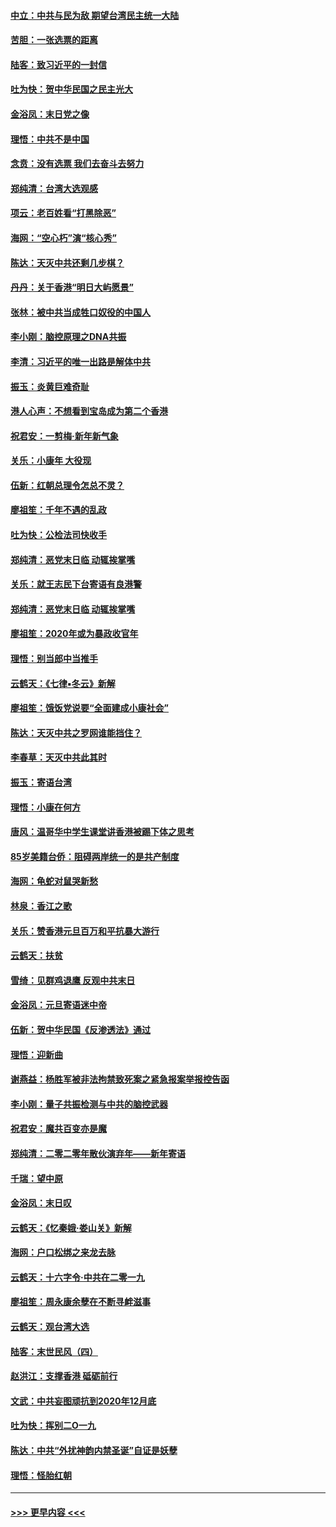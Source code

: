 #### [中立：中共与民为敌 期望台湾民主统一大陆](../pages/nsc993/n11790392.md?t=01132331) 
#### [苦胆：一张选票的距离](../pages/nsc993/n11788914.md?t=01132331) 
#### [陆客：致习近平的一封信](../pages/nsc993/n11788867.md?t=01132331) 
#### [吐为快：贺中华民国之民主光大](../pages/nsc993/n11788618.md?t=01132331) 
#### [金浴凤：末日党之像](../pages/nsc993/n11787475.md?t=01132331) 
#### [理悟：中共不是中国](../pages/nsc993/n11787463.md?t=01132331) 
#### [念贲：没有选票  我们去奋斗去努力](../pages/nsc993/n11787398.md?t=01132331) 
#### [郑纯清：台湾大选观感](../pages/nsc993/n11786210.md?t=01132331) 
#### [项云：老百姓看“打黑除恶”](../pages/nsc993/n11785398.md?t=01132331) 
#### [海网：“空心朽”演“核心秀”](../pages/nsc993/n11783874.md?t=01132331) 
#### [陈达：天灭中共还剩几步棋？](../pages/nsc993/n11783719.md?t=01132331) 
#### [丹丹：关于香港“明日大屿愿景”](../pages/nsc993/n11783273.md?t=01132331) 
#### [张林：被中共当成牲口奴役的中国人](../pages/nsc993/n11782397.md?t=01132331) 
#### [李小刚：脑控原理之DNA共振](../pages/nsc993/n11780962.md?t=01132331) 
#### [李清：习近平的唯一出路是解体中共](../pages/nsc993/n11780866.md?t=01132331) 
#### [振玉：炎黄巨难奇耻](../pages/nsc993/n11779632.md?t=01132331) 
#### [港人心声：不想看到宝岛成为第二个香港](../pages/nsc993/n11778817.md?t=01132331) 
#### [祝君安：一剪梅‧新年新气象](../pages/nsc993/n11776340.md?t=01132331) 
#### [关乐：小康年 大役现](../pages/nsc993/n11774213.md?t=01132331) 
#### [伍新：红朝总理令怎总不灵？](../pages/nsc993/n11770813.md?t=01132331) 
#### [廖祖笙：千年不遇的乱政](../pages/nsc993/n11770373.md?t=01132331) 
#### [吐为快：公检法司快收手](../pages/nsc993/n11770359.md?t=01132331) 
#### [郑纯清：恶党末日临 动辄挨掌嘴](../pages/nsc993/n11769912.md?t=01132331) 
#### [关乐：就王志民下台寄语有良港警](../pages/nsc993/n11769903.md?t=01132331) 
#### [郑纯清：恶党末日临 动辄挨掌嘴](../pages/nsc993/n11769356.md?t=01132331) 
#### [廖祖笙：2020年或为暴政收官年](../pages/nsc993/n11768216.md?t=01132331) 
#### [理悟：别当郎中当推手](../pages/nsc993/n11768243.md?t=01132331) 
#### [云鹤天：《七律▪冬云》新解](../pages/nsc993/n11768204.md?t=01132331) 
#### [廖祖笙：饿饭党说要“全面建成小康社会”](../pages/nsc993/n11767482.md?t=01132331) 
#### [陈达：天灭中共之罗网谁能挡住？](../pages/nsc993/n11767465.md?t=01132331) 
#### [李春草：天灭中共此其时](../pages/nsc993/n11767452.md?t=01132331) 
#### [振玉：寄语台湾](../pages/nsc993/n11767432.md?t=01132331) 
#### [理悟：小康在何方](../pages/nsc993/n11767394.md?t=01132331) 
#### [唐风：温哥华中学生课堂讲香港被踢下体之思考](../pages/nsc993/n11766848.md?t=01132331) 
#### [85岁美籍台侨：阻碍两岸统一的是共产制度](../pages/nsc993/n11765043.md?t=01132331) 
#### [海网：龟蛇对鼠哭新愁](../pages/nsc993/n11764895.md?t=01132331) 
#### [林泉：香江之歌](../pages/nsc993/n11764415.md?t=01132331) 
#### [关乐：赞香港元旦百万和平抗暴大游行](../pages/nsc993/n11764382.md?t=01132331) 
#### [云鹤天：扶贫](../pages/nsc993/n11764245.md?t=01132331) 
#### [雪绮：见群鸡退鹰  反观中共末日](../pages/nsc993/n11762112.md?t=01132331) 
#### [金浴凤：元旦寄语迷中帝](../pages/nsc993/n11761788.md?t=01132331) 
#### [伍新：贺中华民国《反渗透法》通过](../pages/nsc993/n11761994.md?t=01132331) 
#### [理悟：迎新曲](../pages/nsc993/n11761152.md?t=01132331) 
#### [谢燕益：杨胜军被非法拘禁致死案之紧急报案举报控告函](../pages/nsc993/n11756134.md?t=01132331) 
#### [李小刚：量子共振检测与中共的脑控武器](../pages/nsc993/n11754518.md?t=01132331) 
#### [祝君安：魔共百变亦是魔](../pages/nsc993/n11754469.md?t=01132331) 
#### [郑纯清：二零二零年散伙演弃年——新年寄语](../pages/nsc993/n11754195.md?t=01132331) 
#### [千瑞：望中原](../pages/nsc993/n11754159.md?t=01132331) 
#### [金浴凤：末日叹](../pages/nsc993/n11752359.md?t=01132331) 
#### [云鹤天：《忆秦娥‧娄山关》新解](../pages/nsc993/n11752348.md?t=01132331) 
#### [海网：户口松绑之来龙去脉](../pages/nsc993/n11752328.md?t=01132331) 
#### [云鹤天：十六字令‧中共在二零一九](../pages/nsc993/n11752305.md?t=01132331) 
#### [廖祖笙：周永康余孽在不断寻衅滋事](../pages/nsc993/n11751013.md?t=01132331) 
#### [云鹤天：观台湾大选](../pages/nsc993/n11751007.md?t=01132331) 
#### [陆客：末世民风（四）](../pages/nsc993/n11749203.md?t=01132331) 
#### [赵洪江：支撑香港 砥砺前行](../pages/nsc993/n11748482.md?t=01132331) 
#### [文武：中共妄图顽抗到2020年12月底](../pages/nsc993/n11748446.md?t=01132331) 
#### [吐为快：挥别二O一九](../pages/nsc993/n11748411.md?t=01132331) 
#### [陈达：中共“外扰神韵内禁圣诞”自证是妖孽](../pages/nsc993/n11748226.md?t=01132331) 
#### [理悟：怪胎红朝](../pages/nsc993/n11748206.md?t=01132331) 

----
#### [ >>> 更早内容 <<< ](../indexes/nsc993-earlier.md)
